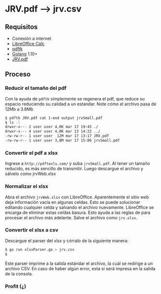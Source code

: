 # JRV.pdf --> jrv.csv

## Requisitos

- Conexión a internet 
- [LibreOffice Calc](https://www.libreoffice.org/)
- [pdftk](https://packages.ubuntu.com/xenial/pdftk)
- [Golang](https://golang.org/doc/install) 1.10+
- [JRV.pdf](http://www.tse.go.cr/pdf/nacional2018/JRV.pdf)

## Proceso

### Reducir el tamaño del pdf

Con la ayuda de `pdftk` simplemente se regenera el pdf, que reduce su espacio reduciendo su calidad a un estándar. Note cómo el archivo pasa de 12Mb a 3.8Mb

```bash
$ pdftk JRV.pdf cat 1-end output jrvSmall.pdf
$ ls -l
drwxr-x--- 2 user user 4,0K mar 17 19:45 ./
drwxr-x--- 4 user user 4,0K mar 13 14:22 ../
-rw-rw-r-- 1 user user  12M mar 17 13:17 JRV.pdf
-rw-rw-r-- 1 user user 3,8M mar 17 15:06 jrvSmall.pdf
```

### Convertir el pdf a xlsx

Ingrese a `http://pdftoxls.com/` y suba `jrvSmall.pdf`. Al tener un tamaño reducido, es más sencillo de transmitir. Luego descargue el archivo y sálvelo como jrvWeb.xlsx

### Normalizar el xlsx

Abra el archivo `jrvWeb.xlsx` con LibreOffice. Aparentemente el sitio web deja información vacía en algunas celdas. Esto se puede solucionar editando cualquier celda y salvando el archivo nuevamente. LibreOffice se encarga de eliminar estas celdas basura. Esto ayuda a las reglas de para procesar el archivo más adelante. Salve el archivo como `jrv.xlsx`.

### Convertir el xlsx a csv

Descargue el parser del xlsx y córralo de la siguiente manera:

```bash
$ go run xlsxParser.go > jrv.csv
$
```

Este parser imprime a la salida estándar el archivo, la cuál se redirige a un archivo CSV.
En caso de haber algún error, esta si será impresa en la salida de la consola.

### Profit (¿)